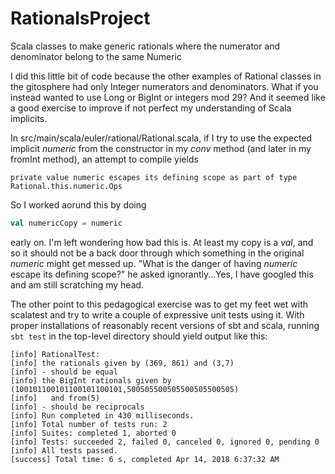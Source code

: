 # RationalsProject
Scala classes to make generic rationals where the numerator and denominator belong to the same Numeric

I did this little bit of code because the other examples of Rational classes in the gitosphere had only Integer numerators and denominators. What if you instead wanted to use Long or BigInt or integers mod 29? And it seemed like a good exercise to improve if not perfect my understanding of Scala implicits.

In src/main/scala/euler/rational/Rational.scala, if I try to use the expected implicit _numeric_ from the constructor in my _conv_ method (and later in my fromInt method), an attempt to compile yields
```
private value numeric escapes its defining scope as part of type Rational.this.numeric.Ops
```

So I worked aorund this by doing
```scala
val numericCopy = numeric
```
early on. I'm left wondering how bad this is. At least my copy is a _val_, and so it should not be a back door through which something in the original _numeric_ might get messed up. "What is the danger of having _numeric_ escape its defining scope?" he asked ignorantly...Yes, I have googled this and am still scratching my head.

The other point to this pedagogical exercise was to get my feet wet with scalatest and try to write a couple of expressive unit tests using it. With proper installations of reasonably recent versions of sbt and scala, running ```sbt test``` in the top-level directory should yield output like this:

```
[info] RationalTest:
[info] the rationals given by (369, 861) and (3,7)
[info] - should be equal
[info] the BigInt rationals given by (100101100101100101100101,500505500505500505500505)
[info]   and from(5)
[info] - should be reciprocals
[info] Run completed in 430 milliseconds.
[info] Total number of tests run: 2
[info] Suites: completed 1, aborted 0
[info] Tests: succeeded 2, failed 0, canceled 0, ignored 0, pending 0
[info] All tests passed.
[success] Total time: 6 s, completed Apr 14, 2018 6:37:32 AM
```
